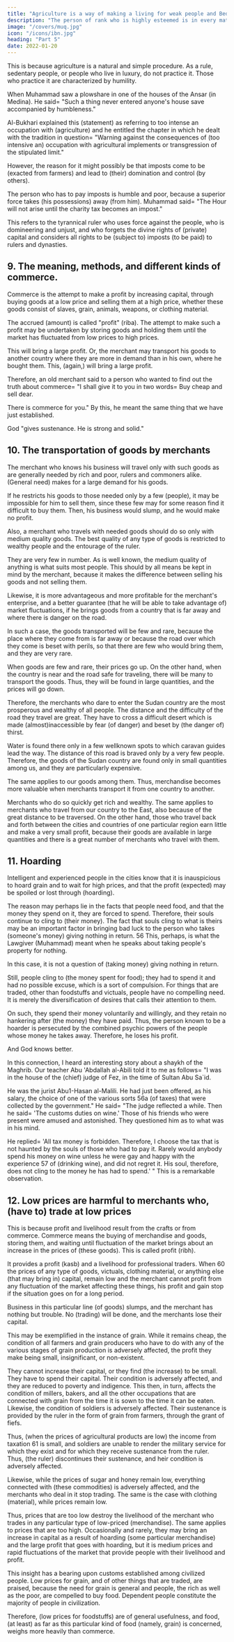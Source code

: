 ```yaml
---
title: "Agriculture is a way of making a living for weak people and Bedouins in search of subsistence"
description: "The person of rank who is highly esteemed is in every material aspect more fortunate and wealthier than a person who has no rank. The reason for this is that the person of rank is served by the labor of others"
image: "/covers/muq.jpg"
icon: "/icons/ibn.jpg"
heading: "Part 5"
date: 2022-01-20
---
```




This is because agriculture is a natural and simple procedure. As a rule, sedentary people, or people who live in luxury, do not practice it. Those who practice it are characterized by humility. 

When Muhammad saw a plowshare in one of the houses of the Ansar (in Medina). He said= "Such a thing never entered anyone's house save accompanied by humbleness."

Al-Bukhari explained this (statement) as referring to too intense an occupation with (agriculture) and he entitled the chapter in which he dealt with the tradition in question= "Warning against the consequences of (too intensive an) occupation with agricultural implements or transgression of the stipulated limit." 

However, the reason for it might possibly be that imposts come to be (exacted from farmers) and lead to (their) domination and control (by others). 

The person who has to pay imposts is humble and poor, because a superior force takes (his possessions) away (from him).
Muhammad said= "The Hour will not arise until the charity tax becomes an impost."

This refers to the tyrannical ruler who uses force against the people, who is domineering and unjust, and who forgets the divine rights of (private) capital and considers all rights to be (subject to) imposts (to be paid) to rulers and dynasties. 



## 9. The meaning, methods, and different kinds of commerce. 

Commerce is the attempt to make a profit by increasing capital, through buying goods at a low price and selling them at a high price, whether these goods consist of slaves, grain, animals, weapons, or clothing material. 

The accrued (amount) is called "profit" (riba). The attempt to make such a profit may be undertaken by storing goods and
holding them until the market has fluctuated from low prices to high prices. 

This will bring a large profit. Or, the merchant may transport his goods to another country where they are more in demand than in his own, where he bought them. This, (again,) will bring a large profit.

Therefore, an old merchant said to a person who wanted to find out the truth about commerce= "I shall give it to you in two words= Buy cheap and sell dear. 

There is commerce for you." By this, he meant the same thing that we have just established.

God "gives sustenance. He is strong and solid." 


## 10. The transportation of goods by merchants

The merchant who knows his business will travel only with such goods as are generally needed by rich and poor, rulers and commoners alike. (General need) makes for a large demand for his goods. 

If he restricts his goods to those needed only by a few (people), it may be impossible for him to sell them, since these few may for some reason find it difficult to buy them. Then, his business would slump, and he would make no profit.

Also, a merchant who travels with needed goods should do so only with medium quality goods. The best quality of any type of goods is restricted to wealthy people and the entourage of the ruler. 

They are very few in number. As is well known, the medium quality of anything is what suits most people. This should by all means be kept in mind by the merchant, because it makes the difference between selling his goods and not selling them.

Likewise, it is more advantageous and more profitable for the merchant's enterprise, and a better guarantee (that he will be able to take advantage of) market fluctuations, if he brings goods from a country that is far away and where there is danger on the road. 

In such a case, the goods transported will be few and rare, because the place where they come from is far away or because the road over which they come is beset with perils, so that there are few who would bring them, and they are very rare. 

When goods are few and rare, their prices go up. On the other hand, when the country is near and the road safe for traveling, there will be many to transport the goods. Thus, they will be found in large quantities, and the prices will go down.

Therefore, the merchants who dare to enter the Sudan country are the most prosperous and wealthy of all people. The distance and the difficulty of the road they travel are great. They have to cross a difficult desert which is made (almost)inaccessible by fear (of danger) and beset by (the danger of) thirst. 

Water is found there only in a few wellknown spots to which caravan guides lead the way. The distance of this road is braved only by a very few people. Therefore, the goods of the Sudan country are found only in small quantities among us, and they are particularly expensive. 

The same applies to our goods among them. Thus, merchandise becomes more valuable when merchants transport it from
one country to another. 

Merchants who do so quickly get rich and wealthy. The same applies to merchants who travel from our country to the East, also because of the great distance to be traversed. On the other hand, those who travel back and forth between the cities and countries of one particular region earn little and make a very small profit, because their goods are available in large quantities and there is a great number of merchants who travel with them.


## 11. Hoarding

Intelligent and experienced people in the cities know that it is inauspicious to hoard grain and to wait for high prices, and that the profit (expected) may be spoiled or lost through (hoarding). 

The reason may perhaps lie in the facts that people need food, and that the money they spend on it, they are forced to spend. Therefore, their souls continue to cling to (their money). The fact that souls cling to what is theirs may be an important factor in bringing bad luck to the person who takes (someone's money) giving nothing in return. 56 This, perhaps, is what the Lawgiver (Muhammad) meant when he speaks about taking people's property for nothing. 

In this case, it is not a question of (taking money) giving nothing in return.

Still, people cling to (the money spent for food); they had to spend it and had no possible excuse, which is a sort of compulsion. For things that are traded, other than foodstuffs and victuals, people have no compelling need. It is merely the diversification of desires that calls their attention to them. 

On such, they spend their money voluntarily and willingly, and they retain no hankering after (the money) they have paid. Thus, the person known to be a hoarder is persecuted by the combined psychic powers of the people whose money he takes
away. Therefore, he loses his profit. 

And God knows better.

In this connection, I heard an interesting story about a shaykh of the Maghrib. Our teacher Abu 'Abdallah al-Abili told it to me as follows= "I was in the house of the (chief) judge of Fez, in the time of Sultan Abu Sa`id. 

He was the jurist Abu1-Hasan al-Malili. He had just been offered, as his salary, the choice of one of the various sorts 56a (of taxes) that were collected by the government." He said= "The judge reflected a while. Then he said= 'The customs duties on wine.' Those of his friends who were present were amused and astonished. They questioned him as to what was in his mind. 

He replied= 'All tax money is forbidden. Therefore, I choose the tax that is not haunted by the souls of those who had to pay it. Rarely would anybody spend his money on wine unless he were gay and happy with the experience 57 of (drinking wine), and did not regret it. His soul, therefore, does not cling to the money he has had to spend.' " This is a remarkable observation. 


## 12. Low prices are harmful to merchants who, (have to) trade at low prices

This is because profit and livelihood result from the crafts or from commerce. Commerce means the buying of merchandise and
goods, storing them, and waiting until fluctuation of the market brings about an increase in the prices of (these goods). This is called profit (ribh). 

It provides a profit (kasb) and a livelihood for professional traders. When 60 the prices of any type of goods, victuals, clothing material, or anything else (that may bring in) capital, remain low and the merchant cannot profit from any fluctuation of the market affecting these things, his profit and gain stop if the situation goes on for a long period. 

Business in this particular line (of goods) slumps, and the merchant has nothing but trouble. No (trading) will be done, and the merchants lose their capital. 

This may be exemplified in the instance of grain. While it remains cheap, the condition of all farmers and grain producers who have to do with any of the various stages of grain production is adversely affected, the profit they make being small, insignificant, or non-existent. 

They cannot increase their capital, or they find (the increase) to be small. They have to spend their capital. Their condition is adversely affected, and they are reduced to poverty and indigence. This then, in turn, affects the condition of millers, bakers, and all the other occupations that are connected with grain from the time it is sown to the time it can be eaten. Likewise, the condition of soldiers is adversely affected. Their sustenance is provided by the ruler in the form of grain from farmers, through the grant of fiefs. 

Thus, (when the prices of agricultural products are low) the income from taxation 61 is small, and soldiers are unable to render the military service for which they exist and for which they receive sustenance from the ruler. Thus, (the ruler) discontinues their sustenance, and heir condition is adversely affected.

Likewise, while the prices of sugar and honey remain low, everything connected with (these commodities) is adversely affected, and the merchants who deal in it stop trading. The same is the case with clothing (material), while prices remain low. 

Thus, prices that are too low destroy the livelihood of the merchant who trades in any particular type of low-priced (merchandise). The same applies to prices that are too high. Occasionally and rarely, they may bring an increase in capital as a result of hoarding (some particular merchandise) and the large profit that goes with hoarding, but it is medium prices and rapid fluctuations of the market that provide people with their livelihood and profit.

This insight has a bearing upon customs established among civilized people. Low prices for grain, and of other things that are traded, are praised, because the need for grain is general and people, the rich as well as the poor, are compelled to
buy food. Dependent people constitute the majority of people in civilization.

Therefore, (low prices for foodstuffs) are of general usefulness, and food, (at least) as far as this particular kind of food (namely, grain) is concerned, weighs more heavily than commerce. 


